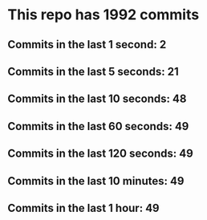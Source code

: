 # This repo has 1992 commits

## Commits in the last 1 second: 2
## Commits in the last 5 seconds: 21
## Commits in the last 10 seconds: 48
## Commits in the last 60 seconds: 49
## Commits in the last 120 seconds: 49
## Commits in the last 10 minutes: 49
## Commits in the last 1 hour: 49
